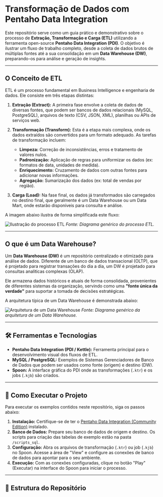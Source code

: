 # Transformação de Dados com Pentaho Data Integration

Este repositório serve como um guia prático e demonstrativo sobre o processo de **Extração, Transformação e Carga (ETL)** utilizando a ferramenta open-source **Pentaho Data Integration (PDI)**. O objetivo é ilustrar um fluxo de trabalho completo, desde a coleta de dados brutos de múltiplas fontes até a sua consolidação em um **Data Warehouse (DW)**, preparando-os para análise e geração de insights.

---
## O Conceito de ETL

ETL é um processo fundamental em Business Intelligence e engenharia de dados. Ele consiste em três etapas distintas:

1.  **Extração (Extract):** A primeira fase envolve a coleta de dados de diversas fontes, que podem ser bancos de dados relacionais (MySQL, PostgreSQL), arquivos de texto (CSV, JSON, XML), planilhas ou APIs de serviços web.

2.  **Transformação (Transform):** Esta é a etapa mais complexa, onde os dados extraídos são convertidos para um formato adequado. As tarefas de transformação incluem:
    * **Limpeza:** Correção de inconsistências, erros e tratamento de valores nulos.
    * **Padronização:** Aplicação de regras para uniformizar os dados (ex: formatos de data, unidades de medida).
    * **Enriquecimento:** Cruzamento de dados com outras fontes para adicionar novas informações.
    * **Agregação:** Sumarização dos dados (ex: total de vendas por região).

3.  **Carga (Load):** Na fase final, os dados já transformados são carregados no destino final, que geralmente é um Data Warehouse ou um Data Mart, onde estarão disponíveis para consulta e análise.

A imagem abaixo ilustra de forma simplificada este fluxo:

![Ilustração do processo ETL](https://imgur.com/a/HLKf7uF)
*Fonte: Diagrama genérico do processo ETL.*

---
## O que é um Data Warehouse?

Um **Data Warehouse (DW)** é um repositório centralizado e otimizado para análise de dados. Diferente de um banco de dados transacional (OLTP), que é projetado para registrar transações do dia a dia, um DW é projetado para consultas analíticas complexas (OLAP).

Ele armazena dados históricos e atuais de forma consolidada, provenientes de diferentes sistemas da organização, servindo como uma **"fonte única da verdade"** para suportar a tomada de decisões estratégicas.

A arquitetura típica de um Data Warehouse é demonstrada abaixo:

![Arquitetura de um Data Warehouse](https://imgur.com/TFfSwXR)
*Fonte: Diagrama genérico da arquitetura de um Data Warehouse.*

---
## 🛠️ Ferramentas e Tecnologias

* **Pentaho Data Integration (PDI / Kettle):** Ferramenta principal para o desenvolvimento visual dos fluxos de ETL.
* **MySQL / PostgreSQL:** Exemplos de Sistemas Gerenciadores de Banco de Dados que podem ser usados como fonte (origem) e destino (DW).
* **Spoon:** A interface gráfica do PDI onde as transformações (`.ktr`) e os jobs (`.kjb`) são criados.

---
## 🚀 Como Executar o Projeto

Para executar os exemplos contidos neste repositório, siga os passos abaixo:

1.  **Instalação:** Certifique-se de ter o [Pentaho Data Integration (Community Edition)](https://www.hitachivantara.com/en-us/products/pentaho-platform/data-integration-analytics/pentaho-community-edition.html) instalado.
2.  **Banco de Dados:** Prepare seu banco de dados de origem e destino. Os scripts para criação das tabelas de exemplo estão na pasta `/scripts_sql`.
3.  **Configuração:** Abra os arquivos de transformação (`.ktr`) ou job (`.kjb`) no Spoon. Acesse a área de "View" e configure as conexões de banco de dados para apontar para o seu ambiente.
4.  **Execução:** Com as conexões configuradas, clique no botão "Play" (Executar) na interface do Spoon para iniciar o processo.

---
## 📂 Estrutura do Repositório